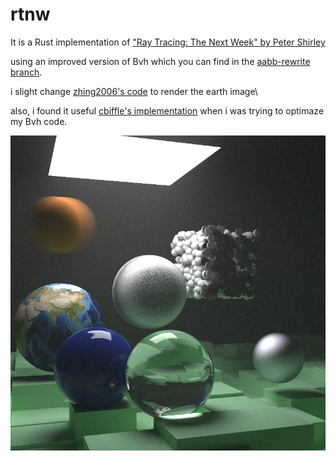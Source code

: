 # rtnw

It is a Rust implementation of ["Ray Tracing: The Next Week" by Peter Shirley](https://raytracing.github.io/books/RayTracingTheNextWeek.html)

using an improved version of Bvh which you can find in the [aabb-rewrite branch](https://github.com/RayTracing/raytracing.github.io/tree/aabb-rewrite).

i slight change [zhing2006's code](https://github.com/zhing2006/Ray-Tracing-in-One-Weekend-CN/blob/dev_cn/rust/TheNextWeek/src/rtw_stb_image.rs) to render the earth image\

also, i found it useful [cbiffle's implementation](https://github.com/cbiffle/rtiow-rust) when i was trying to optimaze my Bvh code.

![5000 times oversampled final scene](./final_scene.png)
